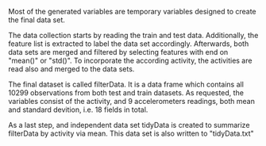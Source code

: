 Most of the generated variables are temporary variables designed to create the final data set.

The data collection starts by reading the train and test data. Additionally, the feature list is extracted to label the data set accordingly.
Afterwards, both data sets are merged and filtered by selecting features with end on "mean()" or "std()".
To incorporate the according activity, the activities are read also and merged to the data sets.

The final dataset is called filterData.
It is a data frame which contains all 10299 observations from both test and train datasets. As requested, the variables consist of the activity, and 9 accelerometers readings, both mean and standard devition, i.e. 18 fields in total.

As a last step, and independent data set tidyData is created to summarize filterData by activity via mean. This data set is also written to "tidyData.txt"